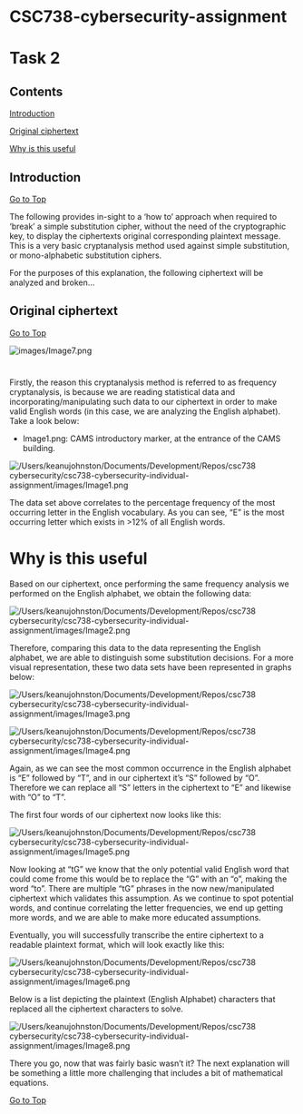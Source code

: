 
# CSC738-cybersecurity-assignment
# Task 2

## Contents
[Introduction](#introduction)

[Original ciphertext](#original-ciphertext)

[Why is this useful](#why-is-this-useful)

## Introduction
[Go to Top](#top)

The following provides in-sight to a ‘how to’ approach when required to ‘break’  a simple substitution cipher, without the need of the cryptographic key, to display the ciphertexts original corresponding plaintext message. This is a very basic cryptanalysis method used against  simple substitution, or mono-alphabetic substitution ciphers.

For the purposes of this explanation, the following ciphertext will be analyzed and broken…

[](#top)

## Original ciphertext
[Go to Top](#top)

![images/Image7.png](Image7.png)

# 

Firstly, the reason this cryptanalysis method is referred to as frequency cryptanalysis, is because we are reading statistical data and incorporating/manipulating such data to our ciphertext in order to make valid English words (in this case, we are analyzing the English alphabet). Take a look below:

  - Image1.png: CAMS introductory marker, at the entrance of the CAMS building.
    
![/Users/keanujohnston/Documents/Development/Repos/csc738 cybersecurity/csc738-cybersecurity-individual-assignment/images/Image1.png](Image1.png)

The data set above correlates to the percentage frequency of the most occurring letter in the English vocabulary. As you can see, “E” is the most occurring letter which exists in >12% of all English words.

# Why is this useful

Based on our ciphertext, once performing the same frequency analysis we performed on the English alphabet, we obtain the following data:

![/Users/keanujohnston/Documents/Development/Repos/csc738 cybersecurity/csc738-cybersecurity-individual-assignment/images/Image2.png](Image2.png)

Therefore, comparing this data to the data representing the English alphabet, we are able to distinguish some substitution decisions. For a more visual representation, these two data sets have been represented in graphs below:

![/Users/keanujohnston/Documents/Development/Repos/csc738 cybersecurity/csc738-cybersecurity-individual-assignment/images/Image3.png](Image3.png)

![/Users/keanujohnston/Documents/Development/Repos/csc738 cybersecurity/csc738-cybersecurity-individual-assignment/images/Image4.png](Image4.png)

Again, as we can see the most common occurrence in the English alphabet is “E” followed by “T”, and in our ciphertext it’s “S” followed by “O”. Therefore we can replace all “S” letters in the ciphertext to “E” and likewise with “O” to “T”.

The first four words of our ciphertext now looks like this:

![/Users/keanujohnston/Documents/Development/Repos/csc738 cybersecurity/csc738-cybersecurity-individual-assignment/images/Image5.png](Image5.png)

Now looking at “tG” we know that the only potential valid English word that could come frome this would be to replace the “G” with an “o”, making the word “to”. There are multiple “tG” phrases in the now new/manipulated ciphertext which validates this assumption. As we continue to spot potential words, and continue correlating the letter frequencies, we end up getting more words, and we are able to make more educated assumptions.

Eventually, you will successfully transcribe the entire ciphertext to a readable plaintext format, which will look exactly like this:

![/Users/keanujohnston/Documents/Development/Repos/csc738 cybersecurity/csc738-cybersecurity-individual-assignment/images/Image6.png](Image6.png)

Below is a list depicting the plaintext (English Alphabet) characters that replaced all the ciphertext characters to solve.

![/Users/keanujohnston/Documents/Development/Repos/csc738 cybersecurity/csc738-cybersecurity-individual-assignment/images/Image8.png](Image8.png)

There you go, now that was fairly basic wasn’t it? The next explanation will be something a little more challenging that includes a bit of mathematical equations.

[Go to Top](#top)

